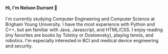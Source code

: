 #### Hi, I'm Nelson Durrant 👋
I'm currently studying Computer Engineering and Computer Science at Brigham Young University. I have the most experience with Python and C++, but am familiar with Java, Javascript, and HTML/CSS. I enjoy reading (my favorites are books by Tolstoy or Dostoevsky), playing tennis, and robotics. I'm especially interested in BCI and medical device engineering and security.
